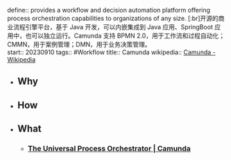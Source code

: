 define:: provides a workflow and decision automation platform offering process orchestration capabilities to organizations of any size. [:br]开源的商业流程引擎平台，基于 Java 开发，可以内嵌集成到 Java 应用、SpringBoot 应用中，也可以独立运行。Camunda 支持 BPMN 2.0，用于工作流和过程自动化；CMMN，用于案例管理；DMN，用于业务决策管理。  
start:: 20230910
tags:: #Workflow 
title:: Camunda
wikipedia:: [Camunda - Wikipedia](https://en.wikipedia.org/wiki/Camunda)

- ## Why
- ## How
- ## What
  - ### [The Universal Process Orchestrator | Camunda](https://camunda.com/)